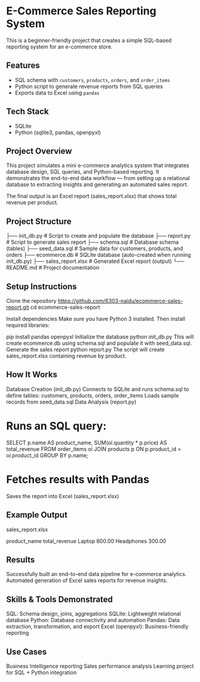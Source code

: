 # E-Commerce Sales Reporting System

This is a beginner-friendly project that creates a simple SQL-based reporting system for an e-commerce store.

##  Features
- SQL schema with `customers`, `products`, `orders`, and `order_items`
- Python script to generate revenue reports from SQL queries
- Exports data to Excel using `pandas`

##  Tech Stack
- SQLite
- Python (sqlite3, pandas, openpyxl)


##  Project Overview

This project simulates a mini e-commerce analytics system that integrates database design, SQL queries, and Python-based reporting.
It demonstrates the end-to-end data workflow — from setting up a relational database to extracting insights and generating an automated sales report.

The final output is an Excel report (sales_report.xlsx) that shows total revenue per product.
##  Project Structure
├── init_db.py        # Script to create and populate the database
├── report.py         # Script to generate sales report
├── schema.sql        # Database schema (tables)
├── seed_data.sql     # Sample data for customers, products, and orders
├── ecommerce.db      # SQLite database (auto-created when running init_db.py)
├── sales_report.xlsx # Generated Excel report (output)
└── README.md         # Project documentation

##  Setup Instructions

Clone the repository
https://github.com/6303-naidu/ecommerce-sales-report.git
cd ecommerce-sales-report

Install dependencies
Make sure you have Python 3 installed. Then install required libraries:

pip install pandas openpyxl
Initialize the database
python init_db.py
This will create ecommerce.db using schema.sql and populate it with seed_data.sql.
Generate the sales report
python report.py
The script will create sales_report.xlsx containing revenue by product.

##  How It Works

Database Creation (init_db.py)
Connects to SQLite and runs schema.sql to define tables:
customers, products, orders, order_items
Loads sample records from seed_data.sql
Data Analysis (report.py)

# Runs an SQL query:

SELECT p.name AS product_name, 
       SUM(oi.quantity * p.price) AS total_revenue
FROM order_items oi
JOIN products p ON p.product_id = oi.product_id
GROUP BY p.name;


# Fetches results with Pandas
Saves the report into Excel (sales_report.xlsx)

## Example Output
sales_report.xlsx

product_name	    total_revenue
Laptop	           800.00
Headphones	    300.00
##  Results
Successfully built an end-to-end data pipeline for e-commerce analytics.
Automated generation of Excel sales reports for revenue insights.

##  Skills & Tools Demonstrated

SQL: Schema design, joins, aggregations
SQLite: Lightweight relational database
Python: Database connectivity and automation
Pandas: Data extraction, transformation, and export
Excel (openpyxl): Business-friendly reporting

##  Use Cases
Business Intelligence reporting
Sales performance analysis
Learning project for SQL + Python integration


